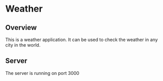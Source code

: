 # Weather

## Overview

This is a weather application. It can be used to check the weather in any city in the world.

## Server

The server is running on port 3000
